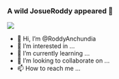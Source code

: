 ### A wild JosueRoddy appeared 👋

<img src="https://media.giphy.com/media/FnGJfc18tDDHy/giphy.gif">



- 👋 Hi, I’m @RoddyAnchundia 
- 👀 I’m interested in ...
- 🌱 I’m currently learning ...
- 💞️ I’m looking to collaborate on ...
- 📫 How to reach me ...

